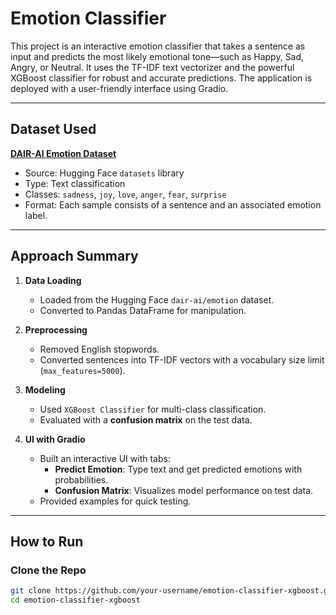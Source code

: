 # Emotion Classifier 

This project is an interactive emotion classifier that takes a sentence as input and predicts the most likely emotional tone—such as Happy, Sad, Angry, or Neutral. It uses the TF-IDF text vectorizer and the powerful XGBoost classifier for robust and accurate predictions. The application is deployed with a user-friendly interface using Gradio.

---

## Dataset Used

**[DAIR-AI Emotion Dataset](https://huggingface.co/datasets/dair-ai/emotion)**  
- Source: Hugging Face `datasets` library  
- Type: Text classification  
- Classes: `sadness`, `joy`, `love`, `anger`, `fear`, `surprise`  
- Format: Each sample consists of a sentence and an associated emotion label.

---

## Approach Summary

1. **Data Loading**  
   - Loaded from the Hugging Face `dair-ai/emotion` dataset.
   - Converted to Pandas DataFrame for manipulation.

2. **Preprocessing**  
   - Removed English stopwords.
   - Converted sentences into TF-IDF vectors with a vocabulary size limit (`max_features=5000`).

3. **Modeling**  
   - Used `XGBoost Classifier` for multi-class classification.
   - Evaluated with a **confusion matrix** on the test data.

4. **UI with Gradio**  
   - Built an interactive UI with tabs:
     - **Predict Emotion**: Type text and get predicted emotions with probabilities.
     - **Confusion Matrix**: Visualizes model performance on test data.
   - Provided examples for quick testing.

---

## How to Run

### Clone the Repo
```bash
git clone https://github.com/your-username/emotion-classifier-xgboost.git
cd emotion-classifier-xgboost
